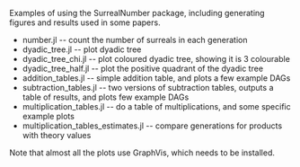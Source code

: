 Examples of using the SurrealNumber package, including generating
figures and results used in some papers.

+ number.jl	    	 	 -- count the number of surreals in each generation 
+ dyadic_tree.jl	    	 -- plot dyadic tree
+ dyadic_tree_chi.jl	    	 -- plot coloured dyadic tree, showing it is 3 colourable
+ dyadic_tree_half.jl	    	 -- plot the positive quadrant of the dyadic tree
+ addition_tables.jl	    	 -- simple addition table, and plots a few example DAGs
+ subtraction_tables.jl	    	 -- two versions of subtraction tables, outputs a table of results, and plots few example DAGs
+ multiplication_tables.jl	 -- do a table of multiplications, and some specific example plots
+ multiplication_tables_estimates.jl -- compare generations for products with theory values

Note that almost all the plots use GraphVis, which needs to be installed.

